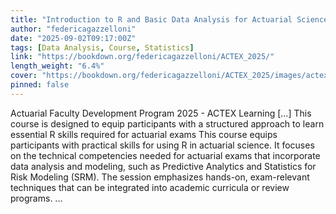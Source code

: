 ```yaml
---
title: "Introduction to R and Basic Data Analysis for Actuarial Science"
author: "federicagazzelloni"
date: "2025-09-02T09:17:00Z"
tags: [Data Analysis, Course, Statistics]
link: "https://bookdown.org/federicagazzelloni/ACTEX_2025/"
length_weight: "6.4%"
cover: "https://bookdown.org/federicagazzelloni/ACTEX_2025/images/actex_logo.png"
pinned: false
---
```


Actuarial Faculty Development Program 2025 - ACTEX Learning [...] This course is designed to equip participants with a structured approach to learn essential R skills required for actuarial exams This course equips participants with practical skills for using R in actuarial science. It focuses on the technical competencies needed for actuarial exams that incorporate data analysis and modeling, such as Predictive Analytics and Statistics for Risk Modeling (SRM). The session emphasizes hands-on, exam-relevant techniques that can be integrated into academic curricula or review programs. ...
